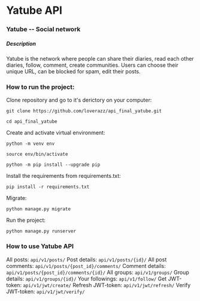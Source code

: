 # Yatube API
### Yatube -- Social network
##### Description
Yatube is the network where people can share their diaries, read each other diaries, follow, comment, create communities. Users can choose their unique URL, can be blocked for spam, edit their posts.

### How to run the project:

Clone repository and go to it's derictory on your computer:
```
git clone https://github.com/loverazz/api_final_yatube.git
```
```
cd api_final_yatube
```

Create and activate virtual environment:

```
python -m venv env
```
```
source env/bin/activate
```
```
python -m pip install --upgrade pip
```

Install the requirements from requirements.txt:
```
pip install -r requirements.txt
```

Migrate:
```
python manage.py migrate
```

Run the project:
```
python manage.py runserver
```

### How to use Yatube API

All posts:
`api/v1/posts/`
Post details:
`api/v1/posts/{id}/`
All post comments:
`api/v1/posts/{post_id}/comments/`
Comment details:
`api/v1/posts/{post_id}/comments/{id}/`
All groups:
`api/v1/groups/`
Group details:
`api/v1/groups/{id}/`
Your followings:
`api/v1/follow/`
Get JWT-token:
`api/v1/jwt/create/`
Refresh JWT-token:
`api/v1/jwt/refresh/`
Verify JWT-token:
`api/v1/jwt/verify/`

